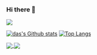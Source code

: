 ### Hi there 👋

![]((https://github-readme-stats.vercel.app/api?username=dlsf&theme=radical)[https://github-readme-stats.vercel.app/api?username=dlsf&theme=radical])

[![das's Github stats](https://github-readme-stats.vercel.app/api?username=dlsf&theme=radical)](https://github-readme-stats.vercel.app/api?username=dlsf&theme=radical)
[![Top Langs](https://github-readme-stats.vercel.app/api/top-langs/?username=dlsf)](https://github-readme-stats.vercel.app/api/top-langs/?username=dlsf)

<a href="https://github.com/anuraghazra/github-readme-stats">
  <img align="center" src="https://github-readme-stats.vercel.app/api?username=dlsf&theme=radical" />
</a>
<a href="https://github.com/anuraghazra/convoychat">
  <img align="center" src="https://github-readme-stats.vercel.app/api/top-langs/?username=dlsf" />
</a>

<!--
**dlsf/dlsf** is a ✨ _special_ ✨ repository because its `README.md` (this file) appears on your GitHub profile.

Here are some ideas to get you started:

- 🔭 I’m currently working on ...
- 🌱 I’m currently learning ...
- 👯 I’m looking to collaborate on ...
- 🤔 I’m looking for help with ...
- 💬 Ask me about ...
- 📫 How to reach me: ...
- 😄 Pronouns: ...
- ⚡ Fun fact: ...
-->

